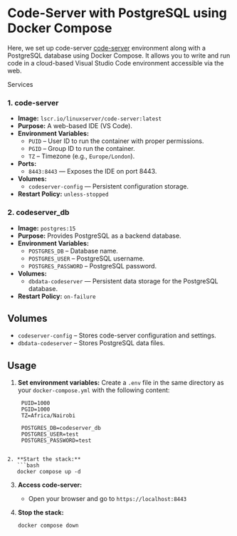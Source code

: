 # Code-Server with PostgreSQL using Docker Compose

Here, we set up code-server [code-server](https://github.com/coder/code-server) environment along with a PostgreSQL database using Docker Compose. It allows you to write and run code in a cloud-based Visual Studio Code environment accessible via the web.

Services

### 1. **code-server**
- **Image:** `lscr.io/linuxserver/code-server:latest`
- **Purpose:** A web-based IDE (VS Code).
- **Environment Variables:**
  - `PUID` – User ID to run the container with proper permissions.
  - `PGID` – Group ID to run the container.
  - `TZ` – Timezone (e.g., `Europe/London`).
- **Ports:** 
  - `8443:8443` — Exposes the IDE on port 8443.
- **Volumes:**
  - `codeserver-config` — Persistent configuration storage.
- **Restart Policy:** `unless-stopped`

### 2. **codeserver_db**
- **Image:** `postgres:15`
- **Purpose:** Provides PostgreSQL as a backend database.
- **Environment Variables:**
  - `POSTGRES_DB` – Database name.
  - `POSTGRES_USER` – PostgreSQL username.
  - `POSTGRES_PASSWORD` – PostgreSQL password.
- **Volumes:**
  - `dbdata-codeserver` — Persistent data storage for the PostgreSQL database.
- **Restart Policy:** `on-failure`

## Volumes

- `codeserver-config` – Stores code-server configuration and settings.
- `dbdata-codeserver` – Stores PostgreSQL data files.

## Usage

1. **Set environment variables:** Create a `.env` file in the same directory as your `docker-compose.yml` with the following content:
   ```env
    PUID=1000
    PGID=1000
    TZ=Africa/Nairobi

    POSTGRES_DB=codeserver_db
    POSTGRES_USER=test
    POSTGRES_PASSWORD=test
```

2. **Start the stack:**
   ```bash
   docker compose up -d
   ```

3. **Access code-server:**
   - Open your browser and go to `https://localhost:8443`

4. **Stop the stack:**
   ```bash
   docker compose down
   ```
